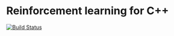 # Reinforcement learning for C++
[![Build Status](http://drone.jakke.se/api/badges/jakkes/rl-cpp/status.svg)](http://drone.jakke.se/jakkes/rl-cpp)

